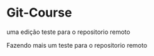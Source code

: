 # Git-Course

uma edição teste para o repositorio remoto

Fazendo mais um teste para o repositorio remoto 
